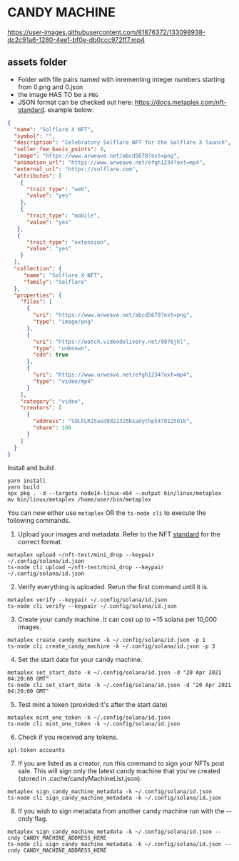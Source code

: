 # CANDY MACHINE

https://user-images.githubusercontent.com/81876372/133098938-dc2c91a6-1280-4ee1-bf0e-db0ccc972ff7.mp4

## assets folder
* Folder with file pairs named with inrementing integer numbers starting from  0.png and 0.json
* the image HAS TO be a `PNG`
* JSON format can be checked out here: https://docs.metaplex.com/nft-standard. example below:
```json
{
  "name": "Solflare X NFT",
  "symbol": "",
  "description": "Celebratory Solflare NFT for the Solflare X launch",
  "seller_fee_basis_points": 0,
  "image": "https://www.arweave.net/abcd5678?ext=png",
  "animation_url": "https://www.arweave.net/efgh1234?ext=mp4",
  "external_url": "https://solflare.com",
  "attributes": [
    {
      "trait_type": "web",
      "value": "yes"
    },
    {
      "trait_type": "mobile",
      "value": "yes"
   },
   {
      "trait_type": "extension",
      "value": "yes"
    }
  ],
  "collection": {
     "name": "Solflare X NFT",
     "family": "Solflare"
  },
  "properties": {
    "files": [
      {
        "uri": "https://www.arweave.net/abcd5678?ext=png",
        "type": "image/png"
      },
      {
        "uri": "https://watch.videodelivery.net/9876jkl",
        "type": "unknown",
        "cdn": true
      },
      {
        "uri": "https://www.arweave.net/efgh1234?ext=mp4",
        "type": "video/mp4"
      }
    ],
    "category": "video",
    "creators": [
      {
        "address": "SOLFLR15asd9d21325bsadythp547912501b",
        "share": 100
      }
    ]
  }
}
```

Install and build
```
yarn install 
yarn build
npx pkg . -d --targets node14-linux-x64 --output bin/linux/metaplex
mv bin/linux/metaplex /home/user/bin/metaplex
```

You can now either use `metaplex` OR the `ts-node cli` to execute the following commands. 

1. Upload your images and metadata. Refer to the NFT [standard](https://docs.metaplex.com/nft-standard) for the correct format.
```
metaplex upload ~/nft-test/mini_drop --keypair ~/.config/solana/id.json 
ts-node cli upload ~/nft-test/mini_drop --keypair ~/.config/solana/id.json
```

2. Verify everything is uploaded. Rerun the first command until it is.
```
metaplex verify --keypair ~/.config/solana/id.json 
ts-node cli verify --keypair ~/.config/solana/id.json 
```

3. Create your candy machine. It can cost up to ~15 solana per 10,000 images. 
```
metaplex create_candy_machine -k ~/.config/solana/id.json -p 1
ts-node cli create_candy_machine -k ~/.config/solana/id.json -p 3
```

4. Set the start date for your candy machine.
```
metaplex set_start_date -k ~/.config/solana/id.json -d "20 Apr 2021 04:20:00 GMT"
ts-node cli set_start_date -k ~/.config/solana/id.json -d "20 Apr 2021 04:20:00 GMT"
```

5. Test mint a token (provided it's after the start date)
```
metaplex mint_one_token -k ~/.config/solana/id.json
ts-node cli mint_one_token -k ~/.config/solana/id.json
```

6. Check if you received any tokens.
```
spl-token accounts 
```

7. If you are listed as a creator, run this command to sign your NFTs post sale. This will sign only the latest candy machine that you've created (stored in .cache/candyMachineList.json).
```
metaplex sign_candy_machine_metadata -k ~/.config/solana/id.json
ts-node cli sign_candy_machine_metadata -k ~/.config/solana/id.json
```

8. If you wish to sign metadata from another candy machine run with the --cndy flag.
```
metaplex sign_candy_machine_metadata -k ~/.config/solana/id.json --cndy CANDY_MACHINE_ADDRESS_HERE
ts-node cli sign_candy_machine_metadata -k ~/.config/solana/id.json --cndy CANDY_MACHINE_ADDRESS_HERE

